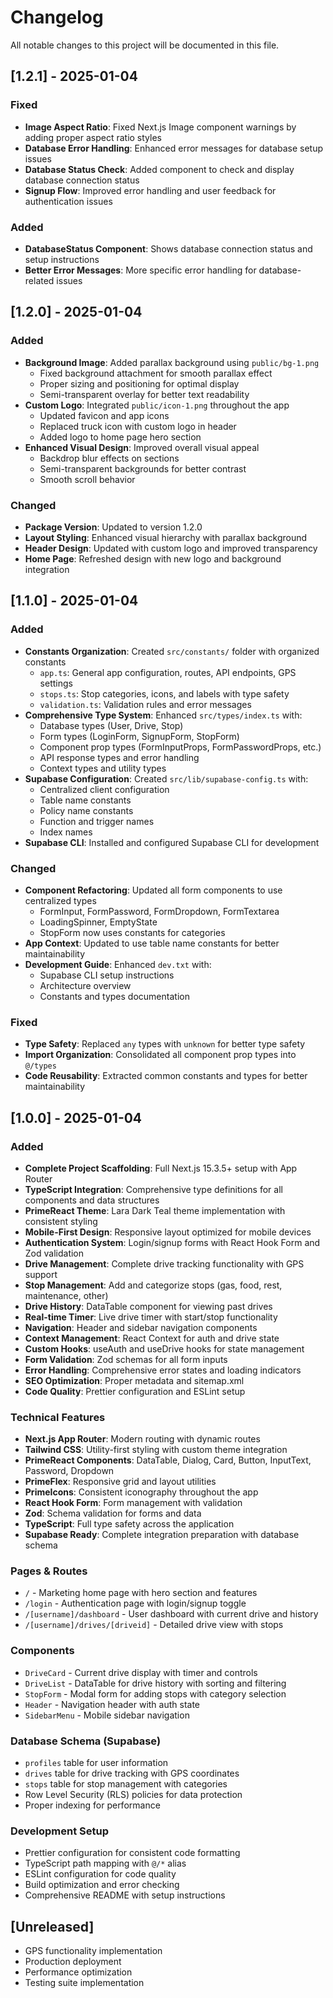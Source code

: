 # Changelog

All notable changes to this project will be documented in this file.

## [1.2.1] - 2025-01-04

### Fixed

- **Image Aspect Ratio**: Fixed Next.js Image component warnings by adding proper aspect ratio styles
- **Database Error Handling**: Enhanced error messages for database setup issues
- **Database Status Check**: Added component to check and display database connection status
- **Signup Flow**: Improved error handling and user feedback for authentication issues

### Added

- **DatabaseStatus Component**: Shows database connection status and setup instructions
- **Better Error Messages**: More specific error handling for database-related issues

## [1.2.0] - 2025-01-04

### Added

- **Background Image**: Added parallax background using `public/bg-1.png`
  - Fixed background attachment for smooth parallax effect
  - Proper sizing and positioning for optimal display
  - Semi-transparent overlay for better text readability
- **Custom Logo**: Integrated `public/icon-1.png` throughout the app
  - Updated favicon and app icons
  - Replaced truck icon with custom logo in header
  - Added logo to home page hero section
- **Enhanced Visual Design**: Improved overall visual appeal
  - Backdrop blur effects on sections
  - Semi-transparent backgrounds for better contrast
  - Smooth scroll behavior

### Changed

- **Package Version**: Updated to version 1.2.0
- **Layout Styling**: Enhanced visual hierarchy with parallax background
- **Header Design**: Updated with custom logo and improved transparency
- **Home Page**: Refreshed design with new logo and background integration

## [1.1.0] - 2025-01-04

### Added

- **Constants Organization**: Created `src/constants/` folder with organized constants
  - `app.ts`: General app configuration, routes, API endpoints, GPS settings
  - `stops.ts`: Stop categories, icons, and labels with type safety
  - `validation.ts`: Validation rules and error messages
- **Comprehensive Type System**: Enhanced `src/types/index.ts` with:
  - Database types (User, Drive, Stop)
  - Form types (LoginForm, SignupForm, StopForm)
  - Component prop types (FormInputProps, FormPasswordProps, etc.)
  - API response types and error handling
  - Context types and utility types
- **Supabase Configuration**: Created `src/lib/supabase-config.ts` with:
  - Centralized client configuration
  - Table name constants
  - Policy name constants
  - Function and trigger names
  - Index names
- **Supabase CLI**: Installed and configured Supabase CLI for development

### Changed

- **Component Refactoring**: Updated all form components to use centralized types
  - FormInput, FormPassword, FormDropdown, FormTextarea
  - LoadingSpinner, EmptyState
  - StopForm now uses constants for categories
- **App Context**: Updated to use table name constants for better maintainability
- **Development Guide**: Enhanced `dev.txt` with:
  - Supabase CLI setup instructions
  - Architecture overview
  - Constants and types documentation

### Fixed

- **Type Safety**: Replaced `any` types with `unknown` for better type safety
- **Import Organization**: Consolidated all component prop types into `@/types`
- **Code Reusability**: Extracted common constants and types for better maintainability

## [1.0.0] - 2025-01-04

### Added

- **Complete Project Scaffolding**: Full Next.js 15.3.5+ setup with App Router
- **TypeScript Integration**: Comprehensive type definitions for all components and data structures
- **PrimeReact Theme**: Lara Dark Teal theme implementation with consistent styling
- **Mobile-First Design**: Responsive layout optimized for mobile devices
- **Authentication System**: Login/signup forms with React Hook Form and Zod validation
- **Drive Management**: Complete drive tracking functionality with GPS support
- **Stop Management**: Add and categorize stops (gas, food, rest, maintenance, other)
- **Drive History**: DataTable component for viewing past drives
- **Real-time Timer**: Live drive timer with start/stop functionality
- **Navigation**: Header and sidebar navigation components
- **Context Management**: React Context for auth and drive state
- **Custom Hooks**: useAuth and useDrive hooks for state management
- **Form Validation**: Zod schemas for all form inputs
- **Error Handling**: Comprehensive error states and loading indicators
- **SEO Optimization**: Proper metadata and sitemap.xml
- **Code Quality**: Prettier configuration and ESLint setup

### Technical Features

- **Next.js App Router**: Modern routing with dynamic routes
- **Tailwind CSS**: Utility-first styling with custom theme integration
- **PrimeReact Components**: DataTable, Dialog, Card, Button, InputText, Password, Dropdown
- **PrimeFlex**: Responsive grid and layout utilities
- **PrimeIcons**: Consistent iconography throughout the app
- **React Hook Form**: Form management with validation
- **Zod**: Schema validation for forms and data
- **TypeScript**: Full type safety across the application
- **Supabase Ready**: Complete integration preparation with database schema

### Pages & Routes

- `/` - Marketing home page with hero section and features
- `/login` - Authentication page with login/signup toggle
- `/[username]/dashboard` - User dashboard with current drive and history
- `/[username]/drives/[driveid]` - Detailed drive view with stops

### Components

- `DriveCard` - Current drive display with timer and controls
- `DriveList` - DataTable for drive history with sorting and filtering
- `StopForm` - Modal form for adding stops with category selection
- `Header` - Navigation header with auth state
- `SidebarMenu` - Mobile sidebar navigation

### Database Schema (Supabase)

- `profiles` table for user information
- `drives` table for drive tracking with GPS coordinates
- `stops` table for stop management with categories
- Row Level Security (RLS) policies for data protection
- Proper indexing for performance

### Development Setup

- Prettier configuration for consistent code formatting
- TypeScript path mapping with `@/*` alias
- ESLint configuration for code quality
- Build optimization and error checking
- Comprehensive README with setup instructions

## [Unreleased]

- GPS functionality implementation
- Production deployment
- Performance optimization
- Testing suite implementation
